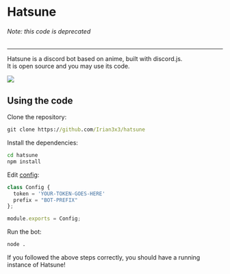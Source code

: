 # Hatsune
###### *Note: this code is deprecated*

---
Hatsune is a discord bot based on anime, built with discord.js.  
It is open source and you may use its code.

<img src="https://images-ext-1.discordapp.net/external/DAkTxNoHbbN8v6iHCLtYYiARWwb3Ct-WpX9HTgwlQlg/https/cdn.discordapp.com/avatars/773925538410135553/98b0ec7dc9aef1772116d312b8509394.png">

## Using the code
Clone the repository:
```bat
git clone https://github.com/Irian3x3/hatsune
```
Install the dependencies:
```bat
cd hatsune
npm install
```
Edit [config](src/config.js):
```js
class Config {
  token = 'YOUR-TOKEN-GOES-HERE'
  prefix = "BOT-PREFIX"
};

module.exports = Config;
```
Run the bot:
```bat
node .
```
If you followed the above steps correctly, you should have a running instance of Hatsune!
